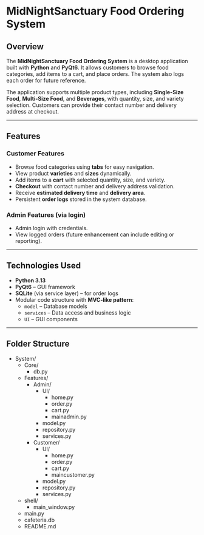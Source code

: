 # MidNightSanctuary Food Ordering System

## Overview
The **MidNightSanctuary Food Ordering System** is a desktop application built with **Python** and **PyQt6**. It allows customers to browse food categories, add items to a cart, and place orders. The system also logs each order for future reference.

The application supports multiple product types, including **Single-Size Food**, **Multi-Size Food**, and **Beverages**, with quantity, size, and variety selection. Customers can provide their contact number and delivery address at checkout.

---

## Features

### Customer Features
- Browse food categories using **tabs** for easy navigation.
- View product **varieties** and **sizes** dynamically.
- Add items to a **cart** with selected quantity, size, and variety.
- **Checkout** with contact number and delivery address validation.
- Receive **estimated delivery time** and **delivery area**.
- Persistent **order logs** stored in the system database.

### Admin Features (via login)
- Admin login with credentials.
- View logged orders (future enhancement can include editing or reporting).

---

## Technologies Used
- **Python 3.13**
- **PyQt6** – GUI framework
- **SQLite** (via service layer) – for order logs
- Modular code structure with **MVC-like pattern**:
  - `model` – Database models
  - `services` – Data access and business logic
  - `UI` – GUI components

---

## Folder Structure
- System/
  - Core/
    - db.py
  - Features/
    - Admin/
      - UI/
        - home.py
        - order.py
        - cart.py
        - mainadmin.py
      - model.py
      - repository.py
      - services.py
    - Customer/
      - UI/
        - home.py
        - order.py
        - cart.py
        - maincustomer.py
      - model.py
      - repository.py
      - services.py
  - shell/
    - main_window.py
  - main.py
  - cafeteria.db
  - README.md
